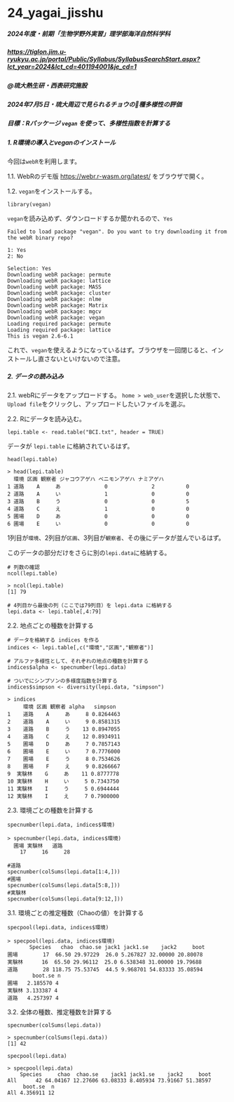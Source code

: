 # 24_yagai_jisshu
##### 2024年度・前期「生物学野外実習」理学部海洋自然科学科
##### https://tiglon.jim.u-ryukyu.ac.jp/portal/Public/Syllabus/SyllabusSearchStart.aspx?lct_year=2024&lct_cd=401194001&je_cd=1
##### @琉大熱生研・西表研究施設

##### 2024年7月5日・琉大周辺で見られるチョウの種多様性の評価

##### 目標：Rパッケージ `vegan` を使って、多様性指数を計算する

##### 1. R環境の導入とveganのインストール
今回は`webR`を利用します。

1.1. WebRのデモ版 https://webr.r-wasm.org/latest/ をブラウザで開く。

1.2. `vegan`をインストールする。
```
library(vegan)
```

`vegan`を読み込めず、ダウンロードするか聞かれるので、`Yes`
```
Failed to load package "vegan". Do you want to try downloading it from the webR binary repo? 

1: Yes
2: No

Selection: Yes
Downloading webR package: permute
Downloading webR package: lattice
Downloading webR package: MASS
Downloading webR package: cluster
Downloading webR package: nlme
Downloading webR package: Matrix
Downloading webR package: mgcv
Downloading webR package: vegan
Loading required package: permute
Loading required package: lattice
This is vegan 2.6-6.1
```

これで、`vegan`を使えるようになっているはず。ブラウザを一回閉じると、インストールし直さないといけないので注意。

##### 2. データの読み込み
2.1. webRにデータをアップロードする。
`home > web_user`を選択した状態で、`Upload file`をクリックし、アップロードしたいファイルを選ぶ。

2.2. Rにデータを読み込む。
```
lepi.table <- read.table("BCI.txt", header = TRUE)
```
データが `lepi.table` に格納されているはず。

```
head(lepi.table)
```
```
> head(lepi.table)
  環境 区画 観察者 ジャコウアゲハ ベニモンアゲハ ナミアゲハ
1 道路    A     あ              0              2          0
2 道路    A     い              1              0          0
3 道路    B     う              0              0          5
4 道路    C     え              1              0          0
5 圃場    D     あ              0              0          0
6 圃場    E     い              0              0          0
```

1列目が`環境`、2列目が`区画`、3列目が`観察者`、その後にデータが並んでいるはず。

このデータの部分だけをさらに別の`lepi.data`に格納する。

```
# 列数の確認
ncol(lepi.table)
```

```
> ncol(lepi.table)
[1] 79
```

```
# 4列目から最後の列（ここでは79列目）を lepi.data に格納する
lepi.data <- lepi.table[,4:79]
```

2.2. 地点ごとの種数を計算する
```
# データを格納する indices を作る
indices <- lepi.table[,c("環境","区画","観察者")]

# アルファ多様性として、それぞれの地点の種数を計算する
indices$alpha <- specnumber(lepi.data)

# ついでにシンプソンの多様度指数を計算する
indices$simpson <- diversity(lepi.data, "simpson")
```

```
> indices
     環境 区画 観察者 alpha   simpson
1    道路    A     あ     8 0.8264463
2    道路    A     い     9 0.8581315
3    道路    B     う    13 0.8947055
4    道路    C     え    12 0.8934911
5    圃場    D     あ     7 0.7857143
6    圃場    E     い     7 0.7776000
7    圃場    E     う     8 0.7534626
8    圃場    F     え     9 0.8266667
9  実験林    G     あ    11 0.8777778
10 実験林    H     い     5 0.7343750
11 実験林    I     う     5 0.6944444
12 実験林    I     え     7 0.7900000
```

2.3. 環境ごとの種数を計算する
```
specnumber(lepi.data, indices$環境)
```

```
> specnumber(lepi.data, indices$環境)
  圃場 実験林   道路 
    17     16     28 
```

```
#道路
specnumber(colSums(lepi.data[1:4,]))
#圃場
specnumber(colSums(lepi.data[5:8,]))
#実験林
specnumber(colSums(lepi.data[9:12,]))
```


3.1. 環境ごとの推定種数（Chaoの値）を計算する
```
specpool(lepi.data, indices$環境)
```

```
> specpool(lepi.data, indices$環境)
       Species   chao  chao.se jack1 jack1.se    jack2     boot
圃場        17  66.50 29.97229  26.0 5.267827 32.00000 20.80078
実験林      16  65.50 29.96112  25.0 6.538348 31.00000 19.79688
道路        28 118.75 75.53745  44.5 9.968701 54.83333 35.08594
        boot.se n
圃場   2.185570 4
実験林 3.133387 4
道路   4.257397 4
```

3.2. 全体の種数、推定種数を計算する
```
specnumber(colSums(lepi.data))
```

```
> specnumber(colSums(lepi.data))
[1] 42
```

```
specpool(lepi.data)
```

```
> specpool(lepi.data)
    Species     chao  chao.se    jack1 jack1.se    jack2     boot
All      42 64.04167 12.27606 63.08333 8.405934 73.91667 51.38597
     boot.se  n
All 4.356911 12
```


